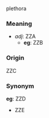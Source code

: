 plethora
### Meaning
+ _adj_: ZZA
    + __eg__: ZZB

### Origin

ZZC

### Synonym

__eg__: ZZD

+ ZZE


